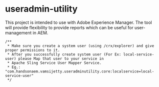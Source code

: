 # useradmin-utility
This project is intended to use with Adobe Experience Manager. The tool will provide flexibility to provide reports which can be useful for user-management in AEM.

```
/**
 * Make sure you create a system user (using /crx/explorer) and give proper permissions to it. 
 * After you successfully create system user (For Ex: local-service-user) please Map that user to your service in 
 * Apache Sling Service User Mapper Service. 
 * Eg.: "com.handsonaem.vamsijetty.useradminutility.core:localservice=local-service-user"
 */
```
